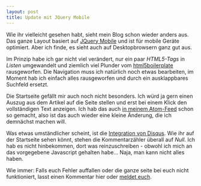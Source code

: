 ```yaml
---
layout: post
title: Update mit JQuery Mobile
---
```

Wie ihr vielleicht gesehen habt, sieht mein Blog schon wieder anders aus. Das ganze Layout basiert auf [JQuery Mobile][0] und ist für mobile Geräte optimiert. Aber ich finde, es sieht auch auf Desktopbrowsern ganz gut aus.

Im Prinzip habe ich gar nicht viel verändert, nur ein paar *HTML5-Tags* in *Listen* umgewandelt und ziemlich viel Plunder vom [html5boilerplate][1] rausgeworfen. Die Navigation muss ich natürlich noch etwas bearbeiten, im Moment hab ich einfach alles rausgeworfen und durch ein ausklappbares Suchfeld ersetzt.

Die Startseite gefällt mir auch noch nicht besonders. Ich würd ja gern einen Auszug aus dem Artikel auf die Seite stellen und erst bei einem Klick den vollständigen Text anzeigen. Ich hab das auch [in meinem Atom-Feed][2] schon so gemacht, also ist das auch wieder eine kleine Änderung, die ich demnächst machen will.

Was etwas umständlicher scheint, ist die [Integration von Disqus][3]. Wie ihr auf der Startseite sehen könnt, stehen die Kommentarzähler überall auf *Null*. Ich hab es nicht hinbekommen, dort was reinzuschreiben - obwohl ich mich an das vorgegebene Javascript gehalten habe... Naja, man kann nicht alles haben.

Wie immer: Falls euch Fehler auffallen oder die ganze seite bei euch nicht funktioniert, lasst einen Kommentar hier oder [meldet euch][4].

[0]: http://jquerymobile.com/
[1]: http://html5boilerplate.com/
[2]: /atom.xml
[3]: http://docs.disqus.com/developers/universal/#comment-count
[4]: /contact
